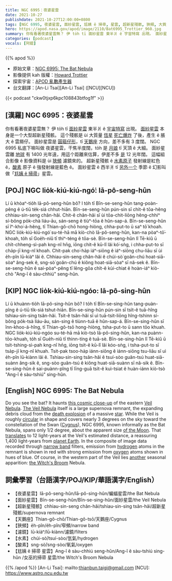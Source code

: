 ```yaml
---
title: NGC 6995：夜婆星雲
date: 2021-10-27
publishdate: 2021-10-27T12:00:00+0800
tags: [NGC 6995, 夜婆星雲, 面紗星雲, 尪姨 ê 掃帚, 星雲, 超新星殘骸, 狹頻, 大質量恆星, 天鵝座, 酸素, 水素]
hero: https://apod.nasa.gov/apod/image/2110/Bat6995_Trottier_960.jpg
summary: 你有看著夜婆星雲無？ 伊 to̍h tī 面紗星雲 東半爿 ê 宇宙特寫 出現。 面紗星雲 本身是一个大型超新星殘骸。
categories: [podcast]
vocals: [阿錕]
---
```


{{% apod %}}

- 原始文章：[NGC 6995: The Bat Nebula](https://apod.nasa.gov/apod/ap211027.html)
- 影像提供 kah 版權：[Howard Trottier](https://www.astrobin.com/users/htrottier/)
- 探索宇宙：[APOD 亂數產生器](http://apod.nasa.gov/apod/random_apod.html)
- 台文翻譯：[An-Li Tsai][An-Li Tsai] ([NCU][NCU])

{{< podcast "ckw0tjxp6kpc108843btfog1f" >}}

## [漢羅] NGC 6995：夜婆星雲
你有看著夜婆星雲無？
伊 to̍h tī [面紗星雲][Veil Nebula] 東半爿 ê [宇宙特寫][this cosmic close-up] 出現。
[面紗星雲][The Veil Nebula] 本身是一个大型超新星殘骸。
這个殘骸是 ùi 大質量 [恆星][star] [死亡爆炸][death explosion] 了後，產生 ê 脹大 ê 雲屑仔。
面紗星雲是 [圓箍仔形][circular]，tī [天鵝座][Cygnus] 方向，差不多有 3 度闊。
NGC 6995 私底下嘛叫做 夜婆星雲，干焦半度闊，to̍h 是 [月娘][of the Moon] tī 天頂 ê 大細。
面紗星雲離 [地球][planet Earth] 有 1400 光年遠，用這个距離來估算，伊差不多 [是][translates] 12 光年闊。
這幅組合影像 ê 影像資料是 ùi [狹頻][narrow band] 濾鏡來的。
超新星殘骸 ê [水素原子][hydrogen] 發射線是紅色 ê，[酸素][oxygen] 原子 ê 強發射線是藍色 ê。
面紗星雲 ê 西半爿 tī [另外一个][another] 季節 ê 幻影叫做「[尪姨 ê 掃帚][the Witch's Broom]」星雲。

## [POJ] NGC lio̍k-kiú-kiú-ngó͘: Iā-pô-seng-hûn
Lí ū khòaⁿ-tio̍h Iā-pô-seng-hûn bô?
I to̍h tī Bīn-se-seng-hûn tang-poàn-pêng ê ú-tiū te̍k-siá chhut-hiān.
Bīn-se-seng-hûn pún-sin sī chi̍t-ê tōa-hêng chhiau-sin-seng chân-hâi.
Chit-ê chân-hâi sī ùi tōa-chit-liōng hêng-chhiⁿ sí-bông po̍k-chà liáu-āu, sán-seng ê tiùⁿ-tōa ê hûn-sap-á.
Bīn-se-seng-hûn sī îⁿ-kho͘-á-hêng, tī Thian-gô-chō hong-hiòng, chha-put-to ū saⁿ tō͘ khoah.
NGC lio̍k-kiú-kiú-ngó͘ su-té-hā mā kiò-chò Iā-pô-seng-hûn, kan-na pòaⁿ-tō͘-khoah, to̍h sī Goe̍h-niû tī thiⁿ-téng ê tōa-sè.
Bīn-se-seng-hûn lî Tē-kiû ū chi̍t-chheng-sì-pah kng-nî hn̄g, iōng chit-ê kū-lî lâi kó͘-sǹg, i chha-put-to sī cha̍p-jī kng-nî khoah.
Chit-pak cho͘-ha̍p iáⁿ-siōng ê iáⁿ-siōng chu-liāu sī ùi e̍h-pîn lū-kiàⁿ lâi ê.
Chhiau-sin-seng chân-hâi ê chúi-sò͘ goân-chú hoat-siā-sòaⁿ âng-sek ê, sng-sò͘ goân-chú ê kiông hoat-siā-sòaⁿ sī nâ-sek ê.
Bīn-se-seng-hûn ê sai-pòaⁿ-pêng tī lēng-gōa chi̍t-ê kùi-chiat ê hoàn-iáⁿ kiò-chò "Ang-î ê sàu-chhiú" seng-hûn.

## [KIP] NGC lio̍k-kiú-kiú-ngóo: Iā-pô-sing-hûn
Lí ū khuànn-tio̍h Iā-pô-sing-hûn bô?
I to̍h tī Bīn-se-sing-hûn tang-puàn-pîng ê ú-tiū ti̍k-siá tshut-hiān.
Bīn-se-sing-hûn pún-sin sī tsi̍t-ê tuā-hîng tshiau-sin-sing tsân-hâi.
Tsit-ê tsân-hâi sī uì tuā-tsit-liōng hîng-tshinn sí-bông po̍k-tsà liáu-āu, sán-sing ê tiùnn-tuā ê hûn-sap-á.
Bīn-se-sing-hûn sī înn-khoo-á-hîng, tī Thian-gô-tsō hong-hiòng, tsha-put-to ū sann tōo khuah.
NGC lio̍k-kiú-kiú-ngóo su-té-hā mā kiò-tsò Iā-pô-sing-hûn, kan-na puànn-tōo-khuah, to̍h sī Gue̍h-niû tī thinn-tíng ê tuā-sè.
Bīn-se-sing-hûn lî Tē-kiû ū tsi̍t-tshing-sì-pah kng-nî hn̄g, iōng tsit-ê kū-lî lâi kóo-sǹg, i tsha-put-to sī tsa̍p-jī kng-nî khuah.
Tsit-pak tsoo-ha̍p iánn-siōng ê iánn-siōng tsu-liāu sī uì e̍h-pîn lū-kiànn lâi ê.
Tshiau-sin-sing tsân-hâi ê tsuí-sòo guân-tsú huat-siā-suànn âng-sik ê, sng-sòo guân-tsú ê kiông huat-siā-suànn sī nâ-sik ê.
Bīn-se-sing-hûn ê sai-puànn-pîng tī līng-guā tsi̍t-ê kuì-tsiat ê huàn-iánn kiò-tsò "Ang-î ê sàu-tshiú" sing-hûn.

## [English] NGC 6995: The Bat Nebula
Do you see the bat?
It haunts [this cosmic close-up][this cosmic close-up] of the eastern [Veil Nebula][Veil Nebula].
[The Veil Nebula][The Veil Nebula] itself is a large supernova remnant, the expanding debris cloud from the [death explosion][death explosion] of a massive [star][star].
While the Veil is roughly [circular][circular] in shape and covers nearly 3 degrees on the sky toward the constellation of the Swan ([Cygnus][Cygnus]), NGC 6995, known informally as the Bat Nebula, spans only 1/2 degree, about the apparent size [of the Moon][of the Moon].
That [translates][translates] to 12 light-years at the Veil's estimated distance, a reassuring 1,400 light-years from [planet Earth][planet Earth].
In the composite of image data recorded through [narrow band][narrow band] filters, emission from [hydrogen][hydrogen] atoms in the remnant is shown in red with strong emission from [oxygen][oxygen] atoms shown in hues of blue.
Of course, in the western part of the Veil lies [another][another] seasonal apparition: [the Witch's Broom][the Witch's Broom] Nebula.

## 詞彙學習（台語漢字/POJ/KIP/華語漢字/English）
- 【夜婆星雲】Iā-pô-seng-hûn/Iā-pô-sing-hûn/蝙蝠星雲/the Bat Nebula
- 【面紗星雲】Bīn-se-seng-hûn/Bīn-se-sing-hûn/面紗星雲/the Veil Nebula
- 【超新星殘骸】chhiau-sin-seng chân-hâi/tshiau-sin-sing tsân-hâi/超新星殘骸/supernova remnant
- 【天鵝座】Thian-gô-chō/Thian-gô-tsō/天鵝座/Cygnus
- 【狹頻】e̍h-pîn/e̍h-pîn/窄頻/narrow band
- 【濾鏡】lū-kiàⁿ/lū-kiànn/濾鏡/filters
- 【水素】chúi-sò͘/tsuí-sòo/氫氣/hydrogen
- 【酸素】sng-sò͘/sng-sòo/氧氣/oxygen
- 【尪姨 ê 掃帚 星雲】Ang-î ê sàu-chhiú seng-hûn/Ang-î ê sàu-tshiú sing-hûn /女巫的掃帚 星雲/the Witch's Broom Nebula


{{% /apod %}}
[An-Li Tsai]: mailto:thianbun.taigi@gmail.com
[NCU]: https://www.astro.ncu.edu.tw


[this cosmic close-up]:https://www.astrobin.com/r5ng33/
[Veil Nebula]:https://en.wikipedia.org/wiki/Veil_Nebula
[The Veil Nebula]:https://apod.nasa.gov/apod/ap191031.html
[death explosion]:https://www.youtube.com/watch?v=OyntBsxoEkA
[star]:https://starchild.gsfc.nasa.gov/docs/StarChild/universe_level1/stars.html
[circular]:https://www.mathsisfun.com/algebra/trig-interactive-unit-circle.html
[Cygnus]:https://en.wikipedia.org/wiki/Cygnus_(constellation)
[of the Moon]:https://apod.nasa.gov/apod/ap130801.html
[translates]:https://chandra.harvard.edu/photo/scale_distance.html
[planet Earth]:https://www.globe.gov/en
[narrow band]:https://apod.nasa.gov/apod/ap071102.html
[hydrogen]:https://periodic.lanl.gov/1.shtml
[oxygen]:https://youtu.be/5Q3ft8OsFaM
[another]:https://i.ytimg.com/vi/1Kl4rNUTWCA/hqdefault.jpg
[the Witch's Broom]:https://apod.nasa.gov/apod/ap180408.html
